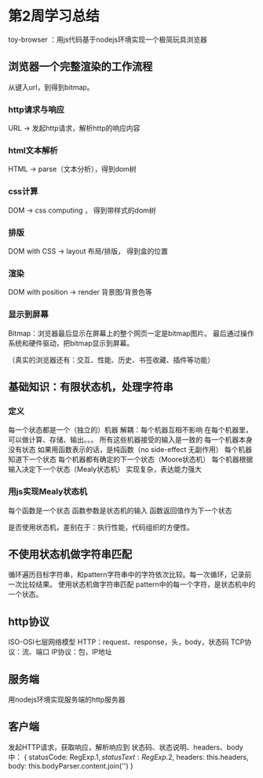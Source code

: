 # 第2周学习总结

toy-browser ：用js代码基于nodejs环境实现一个极简玩具浏览器

## 浏览器一个完整渲染的工作流程
从键入url，到得到bitmap。

### http请求与响应
URL -> 发起http请求，解析http的响应内容

### html文本解析
HTML -> parse（文本分析），得到dom树

### css计算
DOM -> css computing ， 得到带样式的dom树

### 排版
DOM with CSS -> layout 布局/排版， 得到盒的位置

### 渲染
DOM with position -> render  背景图/背景色等

### 显示到屏幕
Bitmap：浏览器最后显示在屏幕上的整个网页一定是bitmap图片。
最后通过操作系统和硬件驱动，把bitmap显示到屏幕。

（真实的浏览器还有：交互、性能、历史、书签收藏、插件等功能）

## 基础知识：有限状态机，处理字符串
### 定义
每一个状态都是一个（独立的）机器
解耦：每个机器互相不影响
在每个机器里，可以做计算、存储、输出。。。
所有这些机器接受的输入是一致的
每一个机器本身没有状态
如果用函数表示的话，是纯函数（no side-effect 无副作用）
每个机器知道下一个状态
每个机器都有确定的下一个状态（Moore状态机）
每个机器根据输入决定下一个状态（Mealy状态机）
实现复杂，表达能力强大

### 用js实现Mealy状态机
每个函数是一个状态
函数参数是状态机的输入
函数返回值作为下一个状态

是否使用状态机，差别在于：执行性能，代码组织的方便性。

## 不使用状态机做字符串匹配
循环遍历目标字符串，和pattern字符串中的字符依次比较。每一次循环，记录前一次比较结果。
使用状态机做字符串匹配
pattern中的每一个字符，是状态机中的一个状态。

## http协议
ISO-OSI七层网络模型
HTTP：request、response，头，body，状态码
TCP协议：流、端口
IP协议：包，IP地址

## 服务端
用nodejs环境实现服务端的http服务器

## 客户端
发起HTTP请求，获取响应，解析响应到 状态码、状态说明、headers、body中：
{
  statusCode: RegExp.$1,
  statusText: RegExp.$2,
  headers: this.headers,
  body: this.bodyParser.content.join('')
}
